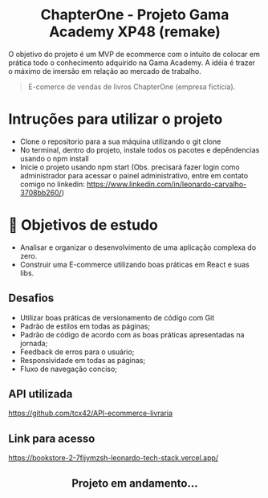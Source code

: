 <h1 align="center"> ChapterOne - Projeto Gama Academy XP48 (remake) </h1>

O objetivo do projeto é um MVP de ecommerce com o
intuito de colocar em prática todo o conhecimento
adquirido na Gama Academy. A idéia é
trazer o máximo de imersão em relação ao mercado de
trabalho.

> E-comerce de vendas de livros ChapterOne (empresa fictícia).

# Intruções para utilizar o projeto
- Clone o repositorio para a sua máquina utilizando o git clone 
- No terminal, dentro do projeto, instale todos os pacotes e depêndencias usando o npm install
- Inicie o projeto usando npm start
(Obs. precisará fazer login como administrador para acessar o painel administrativo, entre em contato comigo no linkedin:
https://www.linkedin.com/in/leonardo-carvalho-3708bb260/)

# 📁 Objetivos de estudo
- Analisar e organizar o desenvolvimento de uma aplicação complexa do zero.
- Construir uma E-commerce utilizando boas práticas em React e suas libs.

## Desafios
* Utilizar boas práticas de versionamento de código com Git
* Padrão de estilos em todas as páginas;
* Padrão de código de acordo com as boas práticas apresentadas na jornada;
* Feedback de erros para o usuário;
* Responsividade em todas as páginas;
* Fluxo de navegação conciso;

## API utilizada
https://github.com/tcx42/API-ecommerce-livraria

## Link para acesso
https://bookstore-2-7fijymzsh-leonardo-tech-stack.vercel.app/

<h2 align="center"> Projeto em andamento... </h2>